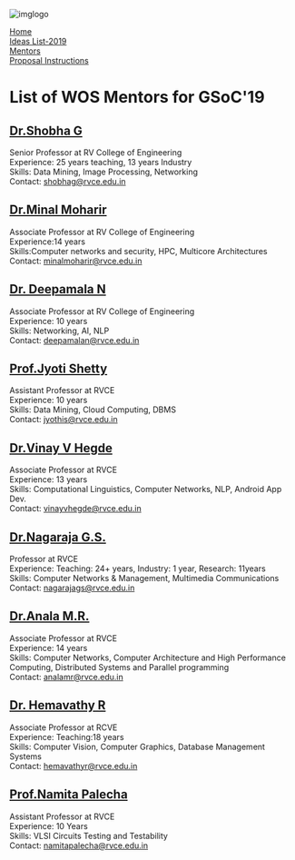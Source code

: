 ![imglogo](https://user-images.githubusercontent.com/42010556/52521641-fdbdb000-2c9f-11e9-82b8-adad757c50e0.png)  

[Home](https://world-of-open-source.github.io/)  
[Ideas List-2019](ideas.md)  
[Mentors](mentors.md)  
[Proposal Instructions](application-instructions.md)
# List of WOS Mentors for GSoC'19

## [Dr.Shobha G](https://rvce.edu.in//cs-shobhag)
Senior Professor at RV College of Engineering  
Experience: 25 years teaching, 13 years Industry   
Skills: Data Mining, Image Processing, Networking  
Contact: [shobhag@rvce.edu.in](mailto:shobhag@rvce.edu.in)

## [Dr.Minal Moharir](https://rvce.edu.in//cs-minalmoharir)
Associate Professor at RV College of Engineering  
Experience:14 years  
Skills:Computer networks and security, HPC, Multicore Architectures  
Contact: [minalmoharir@rvce.edu.in](mailto:minalmoharir@rvce.edu.in)  

## [Dr. Deepamala N](https://rvce.edu.in//cs-deepamala)
Associate Professor at RV College of Engineering  
Experience: 10 years  
Skills: Networking, AI, NLP  
Contact: [deepamalan@rvce.edu.in](mailto:deepamalan@rvce.edu.in)

## [Prof.Jyoti Shetty](https://rvce.edu.in//cs-jyoti)
Assistant Professor at RVCE  
Experience: 10 years  
Skills: Data Mining, Cloud Computing, DBMS  
Contact: [jyothis@rvce.edu.in](mailto:jyothis@rvce.edu.in)  

## [Dr.Vinay V Hegde](https://rvce.edu.in//cs-vinay)
Associate Professor at RVCE   
Experience: 13 years  
Skills: Computational Linguistics, Computer Networks, NLP, Android App Dev.  
Contact: [vinayvhegde@rvce.edu.in](mailto:vinayvhegde@rvce.edu.in)

## [Dr.Nagaraja G.S.](https://rvce.edu.in//cs-nagarajags)
Professor at RVCE  
Experience: Teaching: 24+ years, Industry: 1 year, Research: 11years  
Skills: Computer Networks & Management, Multimedia Communications  
Contact: [nagarajags@rvce.edu.in](mailto:nagarajags@rvce.edu.in)

## [Dr.Anala M.R.](https://rvce.edu.in//cs-anala)
Associate Professor at RVCE  
Experience: 14 years  
Skills: Computer Networks, Computer Architecture and High Performance Computing,
Distributed Systems and Parallel programming  
Contact: [analamr@rvce.edu.in](mailto:analamr@rvce.edu.in)

## [Dr. Hemavathy R](https://rvce.edu.in//cs-hemavathy)
Associate Professor at RCVE  
Experience: Teaching:18 years  
Skills: Computer Vision, Computer Graphics, Database Management Systems  
Contact: [hemavathyr@rvce.edu.in](mailto:hemavathyr@rvce.edu.in)

## [Prof.Namita Palecha](https://rvce.edu.in//ec-namithapalecha)
Assistant Professor at RVCE  
Experience: 10 Years  
Skills: VLSI Circuits Testing and Testability  
Contact: [namitapalecha@rvce.edu.in](mailto:namitapalecha@rvce.edu.in)
